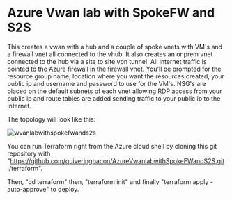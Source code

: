 # Azure Vwan lab with SpokeFW and S2S

This creates a vwan with a hub and a couple of spoke vnets with VM's and a firewall vnet all connected to the vhub. It also creates an onprem vnet connected to the hub via a site to site vpn tunnel. All internet traffic is pointed to the Azure firewall in the firewall vnet. You'll be prompted for the resource group name, location where you want the resources created, your public ip and username and password to use for the VM's. NSG's are placed on the default subnets of each vnet allowing RDP access from your public ip and route tables are added sending traffic to your public ip to the internet.

The topology will look like this:

![wvanlabwithspokefwands2s](https://user-images.githubusercontent.com/128983862/233090367-6f825429-a4cb-4d08-99e8-1a66700d6a7a.png)

You can run Terraform right from the Azure cloud shell by cloning this git repository with "https://github.com/quiveringbacon/AzureVwanlabwithSpokeFWandS2S.git ./terraform".

Then, "cd terraform" then, "terraform init" and finally "terraform apply -auto-approve" to deploy.
